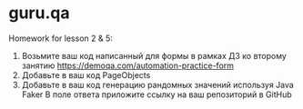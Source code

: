 # guru.qa

Homework for lesson 2 & 5: 
1. Возьмите ваш код написанный для формы в рамках ДЗ ко второму занятию https://demoqa.com/automation-practice-form
2. Добавьте в ваш код PageObjects
3. Добавьте в ваш код генерацию рандомных значений используя Java Faker
   В поле ответа приложите ссылку на ваш репозиторий в GitHub